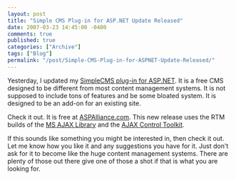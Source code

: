```yaml
---
layout: post
title: "Simple CMS Plug-in for ASP.NET Update Released"
date: 2007-03-23 14:45:00 -0400
comments: true
published: true
categories: ["Archive"]
tags: ["Blog"]
permalink: "/post/Simple-CMS-Plug-in-for-ASPNET-Update-Released/"
---
```

<!-- more -->



<p>Yesterday, I updated my <a href="http://aspalliance.com/simplecms/" target="_blank">SimpleCMS plug-in for ASP.NET</a>. It is a free&nbsp;CMS designed to be different from most content management systems. It is not supposed to include tons of features and be some bloated system. It is designed to be an add-on for an existing site.</p>
<p>Check it out. It is&nbsp;free at <a href="http://aspalliance.com/" target="_blank">ASPAlliance.com</a>. This new release uses the RTM builds of the <a href="http://ajax.asp.net/" target="_blank">MS AJAX Library</a> and the <a href="http://ajax.asp.net/ajaxtoolkit/" target="_blank">AJAX Control Toolkit</a>.</p>
<p>If this sounds like something you might be interested in, then check it out. Let me know how you like it and any suggestions you have for it. Just don't ask for it to become like the huge content management systems. There are plenty of those out there give one of those a shot if that is what you are looking for.</p>
